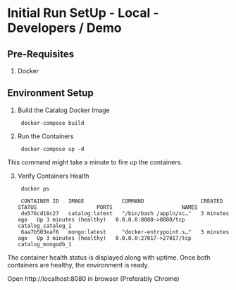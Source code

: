 # Initial Run SetUp - Local - Developers / Demo

## Pre-Requisites

1) Docker

## Environment Setup

1) Build the Catalog Docker Image

        docker-compose build 

2) Run the Containers

        docker-compose up -d

This command might take a minute to fire up the containers.

3) Verify Containers Health

        docker ps

        CONTAINER ID   IMAGE            COMMAND                  CREATED         STATUS                   PORTS                      NAMES
        de576cd18c27   catalog:latest   "/bin/bash /appln/sc…"   3 minutes ago   Up 3 minutes (healthy)   0.0.0.0:8080->8080/tcp     catalog_catalog_1
        6aa7b503eaf6   mongo:latest     "docker-entrypoint.s…"   3 minutes ago   Up 3 minutes (healthy)   0.0.0.0:27017->27017/tcp   catalog_mongodb_1

The container health status is displayed along with uptime. Once both containers are healthy, the environment is ready.

Open http://localhost:8080 in browser (Preferably Chrome)
